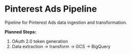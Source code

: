 # Pinterest Ads Pipeline

Pipeline for Pinterest Ads data ingestion and transformation.

**Planned Steps:**
1. OAuth 2.0 token generation
2. Data extraction → transform → GCS → BigQuery
